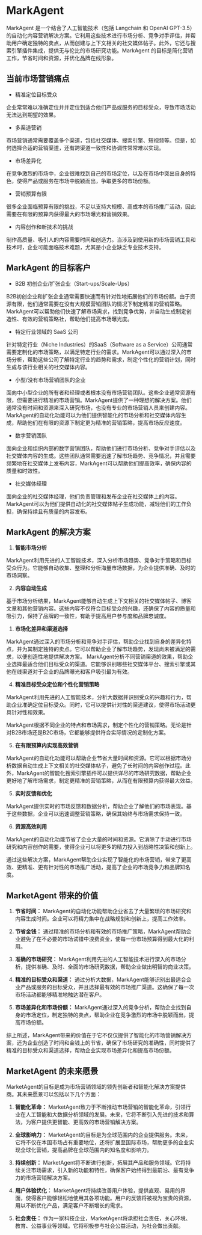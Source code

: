 # MarkAgent

MarkAgent 是一个结合了人工智能技术（包括 Langchain 和 OpenAI GPT-3.5）的自动化内容营销解决方案。它利用这些技术进行市场分析、竞争对手评估，并帮助用户确定独特的卖点，从而创建与上下文相关的社交媒体帖子。此外，它还与搜索引擎插件集成，提供无与伦比的市场研究功能。MarkAgent 的目标是简化营销工作，节省时间和资源，并优化品牌在线形象。

## 当前市场营销痛点

- 精准定位目标受众

企业常常难以准确定位并并定位到适合他们产品或服务的目标受众，导致市场活动无法达到期望的效果。

- 多渠道营销

市场营销通常需要覆盖多个渠道，包括社交媒体、搜索引擎、短视频等。但是，如何选择合适的营销渠道，还有跨渠道一致性和协调性常常难以实现。

- 市场差异化

在竞争激烈的市场中，企业很难找到自己的市场定位，以及在市场中突出自身的特色，使得产品或服务在市场中脱颖而出，争取更多的市场份额。

- 营销预算有限

很多企业面临预算有限的挑战，不足以支持大规模、高成本的市场推广活动，因此需要在有限的预算内获得最大的市场曝光和营销效果。

- 内容创作和新技术的挑战

制作高质量、吸引人的内容需要时间和创造力。当涉及到使用新的市场营销工具和技术时，企业可能面临技术难题，尤其是小企业缺乏专业技术支持。


## MarkAgent 的目标客户

- B2B 初创企业/扩张企业（Start-ups/Scale-Ups）

B2B初创企业和扩张企业通常需要快速而有针对性地拓展他们的市场份额。由于资源有限，他们通常需要在没有大规模营销团队的情况下制定精准的营销策略。MarkAgent可以帮助他们快速了解市场需求，找到竞争优势，并自动生成制定创造性、有效的营销策略社，帮助他们提高市场曝光度。

- 特定行业领域的 SaaS 公司

针对特定行业（Niche Industries）的SaaS（Software as a Service）公司通常需要定制化的市场策略，以满足特定行业的需求。MarkAgent可以通过深入的市场分析，帮助这些公司了解特定行业的趋势和需求，制定个性化的营销计划，同时生成与该行业相关的社交媒体内容。

- 小型/没有市场营销团队的企业

面向中小型企业的所有者和经理或者根本没有市场营销团队。这些企业通常资源有限，但需要进行精准的市场营销。MarkAgent提供了一种理想的解决方案。他们通常没有时间和资源来深入研究市场，也没有专业的市场营销人员来创建内容。MarkAgent的自动化功能可以为他们提供智能化的市场分析和社交媒体内容生成，帮助他们在有限的资源下制定更为精准的营销策略，提高市场反应速度。

- 数字营销团队

面向企业和组织内部的数字营销团队，帮助他们进行市场分析、竞争对手评估以及社交媒体内容的生成。这些团队通常需要迅速了解市场趋势、竞争情况，并且需要频繁地在社交媒体上发布内容，MarkAgent可以帮助他们提高效率，确保内容的质量和时效性。

- 社交媒体经理

面向企业的社交媒体经理，他们负责管理和发布企业在社交媒体上的内容。MarkAgent可以为他们提供自动化的社交媒体帖子生成功能，减轻他们的工作负担，确保持续且有质量的内容发布。


## MarkAgent 的解决方案

1. **智能市场分析**

MarkAgent利用先进的人工智能技术，深入分析市场趋势、竞争对手策略和目标受众行为。它能够自动收集、整理和分析海量市场数据，为企业提供准确、及时的市场洞察。

2. **内容自动生成**

基于市场分析结果，MarkAgent能够自动生成上下文相关的社交媒体帖子、博客文章和其他营销内容。这些内容不仅符合目标受众的兴趣，还确保了内容的质量和吸引力，保持了品牌的一致性，有助于提高用户参与度和品牌忠诚度。


1. **市场化差异和渠道选择**

MarkAgent通过深入的市场分析和竞争对手评估，帮助企业找到自身的差异化特点，并为其制定独特的卖点。它可以帮助企业了解市场趋势，发现尚未被满足的需求，以便创造性地提供解决方案。
MarkAgent分析不同营销渠道的效果，帮助企业选择最适合他们目标受众的渠道。它能够识别哪些社交媒体平台、搜索引擎或其他在线渠道对于企业的品牌曝光和客户吸引最为有效。

4. **精准目标受众定位和个性化营销策略**

MarkAgent利用先进的人工智能技术，分析大数据并识别受众的兴趣和行为，帮助企业准确定位目标受众。同时，它可以提供针对性的渠道建议，使得市场活动更具针对性和效果。


MarkAgent根据不同企业的特点和市场需求，制定个性化的营销策略。无论是针对B2B市场还是B2C市场，它都能够提供符合实际情况的定制化方案。


5. **在有限预算内实现高效营销**

MarkAgent的自动化功能可以帮助企业节省大量时间和资源。它可以根据市场分析数据自动生成上下文相关的社交媒体帖子，避免了长时间的内容创作过程。此外，MarkAgent的智能化搜索引擎插件可以提供详尽的市场研究数据，帮助企业更好地了解市场需求，制定更精准的营销策略，从而在有限预算内获得最大效益。

5. **实时反馈和优化**

MarkAgent提供实时的市场反馈和数据分析，帮助企业了解他们的市场表现。基于这些数据，企业可以迅速调整营销策略，确保其始终与市场需求保持一致。

6. **资源高效利用**

MarkAgent的自动化功能节省了企业大量的时间和资源。它消除了手动进行市场研究和内容创作的需要，使得企业可以将更多的精力投入到战略性决策和创新上。


通过这些解决方案，MarkAgent帮助企业实现了智能化的市场营销，带来了更高效、更精准、更有针对性的市场推广活动，提高了企业的市场竞争力和品牌知名度。


## MarketAgent 带来的价值


1. **节省时间：** MarkAgent的自动化功能帮助企业省去了大量繁琐的市场研究和内容生成时间。企业可以将精力集中在战略规划和创新上，提高工作效率。

2. **节省金钱：** 通过精准的市场分析和有效的市场推广策略，MarkAgent帮助企业避免了在不必要的市场试错中浪费资金，使每一份市场预算得到最大化的利用。

3. **准确的市场研究：** MarkAgent利用先进的人工智能技术进行深入的市场分析，提供准确、及时、全面的市场研究数据，帮助企业做出明智的商业决策。

4. **精准的目标受众和渠道：** 通过分析大数据，MarkAgent能够识别出最适合企业产品或服务的目标受众，并且选择最有效的市场推广渠道。这确保了每一次市场活动都能够精准地触达潜在客户。

5. **市场差异化和市场份额：** MarkAgent通过深入的竞争分析，帮助企业找到自身的市场定位，制定独特的卖点，帮助企业在竞争激烈的市场中脱颖而出，提高市场份额。

综上所述，MarkAgent带来的价值在于它不仅仅提供了智能化的市场营销解决方案，还为企业创造了时间和金钱上的节省，确保了市场研究的准确性，同时提供了精准的目标受众和渠道选择，帮助企业实现市场差异化和提高市场份额。

## **MarketAgent 的未来愿景**

MarketAgent的目标是成为市场营销领域的领先创新者和智能化解决方案提供商。其未来愿景可以包括以下几个方面：

1. **智能化革命：** MarketAgent致力于不断推动市场营销的智能化革命，引领行业在人工智能和大数据分析领域的发展。未来，它将不断引入先进的技术和算法，为客户提供更智能、更高效的市场营销解决方案。

2. **全球影响力：** MarketAgent的目标是为全球范围内的企业提供服务。未来，它将不仅在本国市场占有重要地位，还将扩展至国际市场，帮助更多的企业实现全球化营销，提高品牌在全球范围内的知名度和影响力。

3. **持续创新：** MarketAgent将不断进行创新，拓展其产品和服务领域。它将持续关注市场需求，引入新的功能和特性，确保客户始终得到最前沿、最有竞争力的市场营销解决方案。

4. **用户体验优化：** MarketAgent将持续改善用户体验，提供直观、易用的界面，使得客户能够轻松地使用其各项功能。用户的反馈将被视为宝贵的资源，用以不断优化产品，满足客户不断增长的需求。

5. **社会责任：** 作为一家科技企业，MarketAgent将承担社会责任，关心环境、教育、公益事业等领域。它将积极参与社会公益活动，为社会做出贡献。
